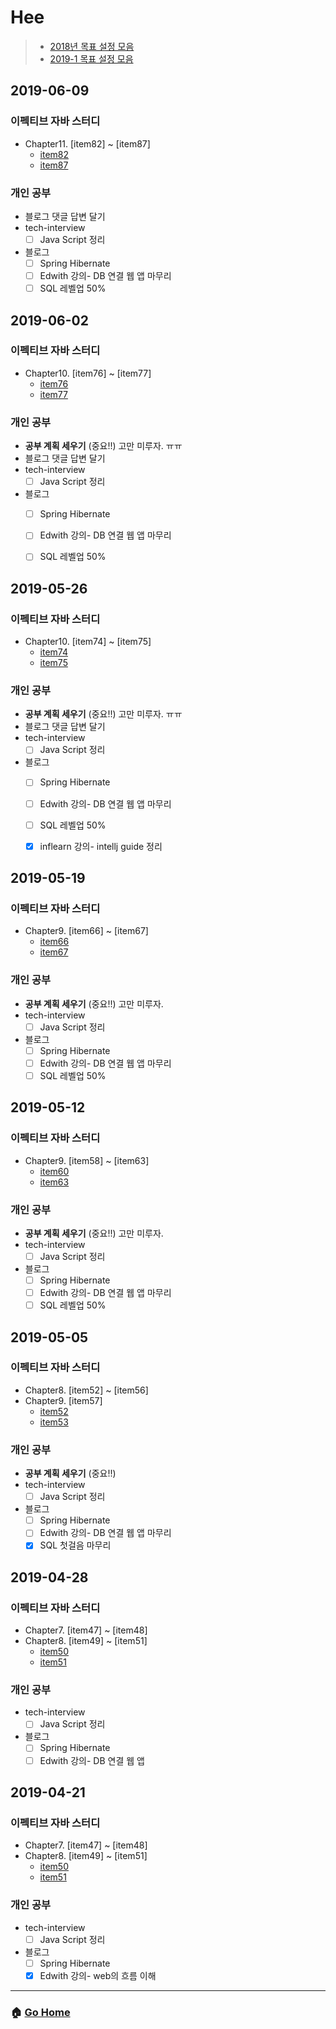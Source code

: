 # Hee

> - [2018년 목표 설정 모음](/hee/2018-goals.md)
> - [2019-1 목표 설정 모음](/hee/2019-1-goals.md)

## 2019-06-09
### 이펙티브 자바 스터디 
- Chapter11. [item82] ~ [item87]
    - [item82](https://github.com/WeareSoft/wwl/blob/master/EffectiveJava3E/chapter11/item85.md)
    - [item87](https://github.com/WeareSoft/wwl/blob/master/EffectiveJava3E/chapter11/item87.md)

### 개인 공부 
- 블로그 댓글 답변 달기
- tech-interview
  - [ ] Java Script 정리
- 블로그
  - [ ] Spring Hibernate
  - [ ] Edwith 강의- DB 연결 웹 앱 마무리
  - [ ] SQL 레벨업 50%

## 2019-06-02
### 이펙티브 자바 스터디 
- Chapter10. [item76] ~ [item77]
    - [item76](https://github.com/WeareSoft/wwl/blob/master/EffectiveJava3E/chapter10/item76.md)
    - [item77](https://github.com/WeareSoft/wwl/blob/master/EffectiveJava3E/chapter10/item77.md)

### 개인 공부 
- **공부 계획 세우기** (중요!!) 고만 미루자. ㅠㅠ
- 블로그 댓글 답변 달기
- tech-interview
  - [ ] Java Script 정리
- 블로그
  - [ ] Spring Hibernate
  - [ ] Edwith 강의- DB 연결 웹 앱 마무리
  - [ ] SQL 레벨업 50%
  
  
## 2019-05-26
### 이펙티브 자바 스터디 
- Chapter10. [item74] ~ [item75]
    - [item74](https://github.com/WeareSoft/wwl/blob/master/EffectiveJava3E/chapter10/item74.md)
    - [item75](https://github.com/WeareSoft/wwl/blob/master/EffectiveJava3E/chapter10/item75.md)

### 개인 공부 
- **공부 계획 세우기** (중요!!) 고만 미루자. ㅠㅠ
- 블로그 댓글 답변 달기
- tech-interview
  - [ ] Java Script 정리
- 블로그
  - [ ] Spring Hibernate
  - [ ] Edwith 강의- DB 연결 웹 앱 마무리
  - [ ] SQL 레벨업 50%
  - [x] inflearn 강의- intellj guide 정리 
  

## 2019-05-19
### 이펙티브 자바 스터디 
- Chapter9. [item66] ~ [item67]
    - [item66](https://github.com/WeareSoft/wwl/blob/master/EffectiveJava3E/chapter09/item66.md)
    - [item67](https://github.com/WeareSoft/wwl/blob/master/EffectiveJava3E/chapter09/item67.md)

### 개인 공부 
- **공부 계획 세우기** (중요!!) 고만 미루자.
- tech-interview
  - [ ] Java Script 정리
- 블로그
  - [ ] Spring Hibernate
  - [ ] Edwith 강의- DB 연결 웹 앱 마무리
  - [ ] SQL 레벨업 50%
  
## 2019-05-12
### 이펙티브 자바 스터디 
- Chapter9. [item58] ~ [item63]
    - [item60](https://github.com/WeareSoft/wwl/blob/master/EffectiveJava3E/chapter09/item60.md)
    - [item63](https://github.com/WeareSoft/wwl/blob/master/EffectiveJava3E/chapter09/item63.md)

### 개인 공부 
- **공부 계획 세우기** (중요!!) 고만 미루자.
- tech-interview
  - [ ] Java Script 정리
- 블로그
  - [ ] Spring Hibernate
  - [ ] Edwith 강의- DB 연결 웹 앱 마무리
  - [ ] SQL 레벨업 50%
  
## 2019-05-05
### 이펙티브 자바 스터디 
- Chapter8. [item52] ~ [item56]
- Chapter9. [item57]
    - [item52](https://github.com/WeareSoft/wwl/blob/master/EffectiveJava3E/chapter08/item52.md)
    - [item53](https://github.com/WeareSoft/wwl/blob/master/EffectiveJava3E/chapter08/item53.md)

### 개인 공부 
- **공부 계획 세우기** (중요!!)
- tech-interview
  - [ ] Java Script 정리
- 블로그
  - [ ] Spring Hibernate
  - [ ] Edwith 강의- DB 연결 웹 앱 마무리
  - [x] SQL 첫걸음 마무리 

## 2019-04-28
### 이펙티브 자바 스터디 
- Chapter7. [item47] ~ [item48]
- Chapter8. [item49] ~ [item51]
    - [item50](https://github.com/WeareSoft/wwl/blob/master/EffectiveJava3E/chapter08/item50.md)
    - [item51](https://github.com/WeareSoft/wwl/blob/master/EffectiveJava3E/chapter08/item51.md)

### 개인 공부 
- tech-interview
  - [ ] Java Script 정리
- 블로그
  - [ ] Spring Hibernate
  - [ ] Edwith 강의- DB 연결 웹 앱

## 2019-04-21
### 이펙티브 자바 스터디 
- Chapter7. [item47] ~ [item48]
- Chapter8. [item49] ~ [item51]
    - [item50](https://github.com/WeareSoft/wwl/blob/master/EffectiveJava3E/chapter08/item50.md)
    - [item51](https://github.com/WeareSoft/wwl/blob/master/EffectiveJava3E/chapter08/item51.md)
    
### 개인 공부 
- tech-interview
  - [ ] Java Script 정리
- 블로그
  - [ ] Spring Hibernate
  - [x] Edwith 강의- web의 흐름 이해
  
---

### :house: [Go Home](https://github.com/WeareSoft/WWL)
